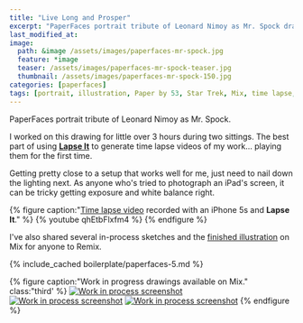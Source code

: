 ```yaml
---
title: "Live Long and Prosper"
excerpt: "PaperFaces portrait tribute of Leonard Nimoy as Mr. Spock drawn with Paper by 53 on an iPad."
last_modified_at: 
image: 
  path: &image /assets/images/paperfaces-mr-spock.jpg 
  feature: *image
  teaser: /assets/images/paperfaces-mr-spock-teaser.jpg
  thumbnail: /assets/images/paperfaces-mr-spock-150.jpg
categories: [paperfaces]
tags: [portrait, illustration, Paper by 53, Star Trek, Mix, time lapse, black and white]
---
```


PaperFaces portrait tribute of Leonard Nimoy as Mr. Spock.

I worked on this drawing for little over 3 hours during two sittings. The best part of using [**Lapse It**](http://www.lapseit.com/) to generate time lapse videos of my work... playing them for the first time. 

Getting pretty close to a setup that works well for me, just need to nail down the lighting next. As anyone who's tried to photograph an iPad's screen, it can be tricky getting exposure and white balance right.

{% figure caption:"[Time lapse video](https://www.youtube.com/watch?v=qhEtbFlxfm4) recorded with an iPhone 5s and **Lapse It**." %}
{% youtube qhEtbFlxfm4 %}
{% endfigure %}

I've also shared several in-process sketches and the [finished illustration](https://mix.fiftythree.com/11098-Michael-Rose/2406576) on Mix for anyone to Remix.

{% include_cached boilerplate/paperfaces-5.md %}

{% figure caption:"Work in progress drawings available on Mix." class:"third' %}
[![Work in process screenshot](/assets/images/paperfaces-mr-spock-process-1-600.jpg)](https://mix.fiftythree.com/11098-Michael-Rose/2394700) [![Work in process screenshot](/assets/images/paperfaces-mr-spock-process-2-600.jpg)](https://mix.fiftythree.com/11098-Michael-Rose/2394966) [![Work in process screenshot](/assets/images/paperfaces-mr-spock-process-3-600.jpg)](https://mix.fiftythree.com/11098-Michael-Rose/2400718)
{% endfigure %}
